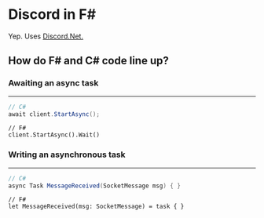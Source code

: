 # Discord in F#
Yep. Uses [Discord.Net.](https://github.com/discord-net/Discord.Net)

## How do F# and C# code line up?
### Awaiting an async task
---
```C#
// C#
await client.StartAsync();
```
```F#
// F#
client.StartAsync().Wait()
```

### Writing an asynchronous task
---
```C#
// C#
async Task MessageReceived(SocketMessage msg) { }
```
```F#
// F#
let MessageReceived(msg: SocketMessage) = task { }
```